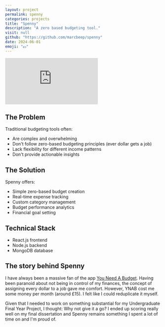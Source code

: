 ```yaml
---
layout: project
permalink: spenny
categories: projects
title: "Spenny"
description: "A zero based budgeting tool."
visit: null
github: "https://github.com/marcbeep/spenny"
date: 2024-06-01
emoji: "💷"
---
```


<div class="video-container">
<iframe src="https://www.youtube.com/embed/7zYYHl4npjQ?si=NVAsxklo-Feh8KDz" title="Spenny Presentation" frameborder="0" allow="accelerometer; autoplay; clipboard-write; encrypted-media; gyroscope; picture-in-picture; web-share" referrerpolicy="strict-origin-when-cross-origin" allowfullscreen></iframe>
</div>

## The Problem

Traditional budgeting tools often:
- Are complex and overwhelming
- Don't follow zero-based budgeting principles (ever dollar gets a job)
- Lack flexibility for different income patterns
- Don't provide actionable insights

## The Solution

Spenny offers:
- Simple zero-based budget creation
- Real-time expense tracking
- Custom category management
- Budget performance analytics
- Financial goal setting

## Technical Stack

- React.js frontend
- Node.js backend
- MongoDB database

## The story behind Spenny

I have always been a massive fan of the app [You Need A Budget](https://ynab.com).
Having been paranoid about not being in control of my finances, the concept of assigning every dollar to a job gave me comfort.
However, YNAB cost me some money per month (around £15). 
I felt like I could reduplicate it myself.

Given that I needed to work on something substantial for my Undergraduate Final Year Project, I thought: Why not give it a go?
I ended up scoring really well on my final dissertation and Spenny remains something I spent a lot of time on and I'm proud of.